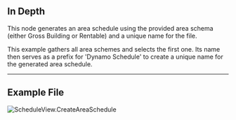 ## In Depth
This node generates an area schedule using the provided area schema (either Gross Building or Rentable) and a unique name for the file.

This example gathers all area schemes and selects the first one. Its name then serves as a prefix for 'Dynamo Schedule' to create a unique name for the generated area schedule.
___
## Example File

![ScheduleView.CreateAreaSchedule](./Revit.Elements.Views.ScheduleView.CreateAreaSchedule_img.jpg)

